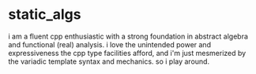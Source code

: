# static_algs

i am a fluent cpp enthusiastic with a strong foundation in abstract algebra and functional (real) analysis. i love the unintended power and expressiveness the cpp type facilities afford, and i'm just mesmerized by the variadic template syntax and mechanics. so i play around.
